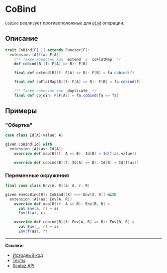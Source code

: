 # CoBind

`CoBind` реализует противоположные для [`Bind`](https://scalabook.gitflic.space/docs/typeclass/monad/bind) операции.


## Описание

```scala
trait CoBind[F[_]] extends Functor[F]:
  extension [A](fa: F[A])
    /** Также известно как `extend` и `coFlatMap` */
    def cobind[B](f: F[A] => B): F[B]

    final def extend[B](f: F[A] => B): F[B] = fa.cobind(f)

    final def coFlatMap[B](f: F[A] => B): F[B] = fa.cobind(f)

    /** Также известно как `duplicate` */
    final def cojoin: F[F[A]] = fa.cobind(fa => fa)
```

## Примеры

### "Обертка"

```scala
case class Id[A](value: A)

given CoBind[Id] with
  extension [A](as: Id[A])
    override def map[B](f: A => B): Id[B] = Id(f(as.value))

    override def cobind[B](f: Id[A] => B): Id[B] = Id(f(as))
```

### Переменные окружения

```scala
final case class Env[A, R](a: A, r: R)

given envCoBind[R]: CoBind[[X] =>> Env[X, R]] with
  extension [A](as: Env[A, R])
    override def map[B](f: A => B): Env[B, R] =
      val Env(a, r) = as
      Env(f(a), r)

    override def cobind[B](f: Env[A, R] => B): Env[B, R] =
      val Env(_, r) = as
      Env(f(as), r)
```


---

**Ссылки:**

- [Исходный код](https://gitflic.ru/project/artemkorsakov/scalabook/blob?file=examples%2Fsrc%2Fmain%2Fscala%2Ftypeclass%2Fmonad%2FCoBind.scala&plain=1)
- [Тесты](https://gitflic.ru/project/artemkorsakov/scalabook/blob?file=examples%2Fsrc%2Ftest%2Fscala%2Ftypeclass%2Fmonad%2FCoBindSuite.scala)
- [Scalaz API](https://javadoc.io/doc/org.scalaz/scalaz-core_3/7.3.6/scalaz/Cobind.html)
